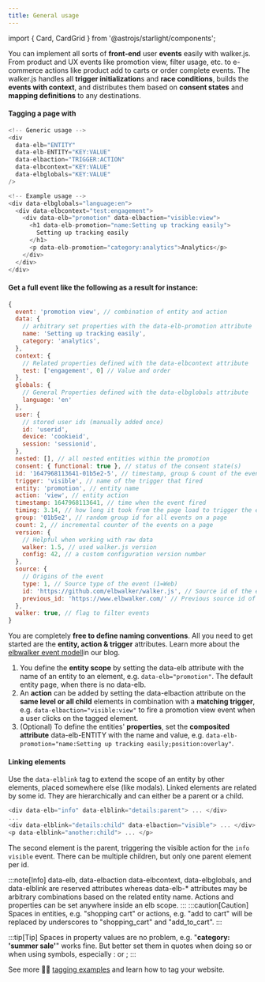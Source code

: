 ```yaml
---
title: General usage
---
```


import { Card, CardGrid } from '@astrojs/starlight/components';

You can implement all sorts of <b>front-end</b> user <b>events</b> easily with walker.js. From product and UX events like promotion view, filter usage, etc. to e-commerce actions like product add to carts or order complete events. The walker.js handles all <b>trigger initialization</b>s and <b>race conditions</b>, builds the <b>events with context</b>, and distributes them based on <b>consent states</b> and <b>mapping definitions</b> to any destinations.

#### Tagging a page with

```js
<!-- Generic usage -->
<div
  data-elb="ENTITY"
  data-elb-ENTITY="KEY:VALUE"
  data-elbaction="TRIGGER:ACTION"
  data-elbcontext="KEY:VALUE"
  data-elbglobals="KEY:VALUE"
/>

<!-- Example usage -->
<div data-elbglobals="language:en">
  <div data-elbcontext="test:engagement">
    <div data-elb="promotion" data-elbaction="visible:view">
      <h1 data-elb-promotion="name:Setting up tracking easily">
        Setting up tracking easily
      </h1>
      <p data-elb-promotion="category:analytics">Analytics</p>
    </div>
  </div>
</div>
```


#### Get a full event like the following as a result for instance:

```js
{
  event: 'promotion view', // combination of entity and action
  data: {
    // arbitrary set properties with the data-elb-promotion attribute
    name: 'Setting up tracking easily',
    category: 'analytics',
  },
  context: {
    // Related properties defined with the data-elbcontext attribute
    test: ['engagement', 0] // Value and order
  },
  globals: {
    // General Properties defined with the data-elbglobals attribute
    language: 'en'
  },
  user: {
    // stored user ids (manually added once)
    id: 'userid',
    device: 'cookieid',
    session: 'sessionid',
  },
  nested: [], // all nested entities within the promotion
  consent: { functional: true }, // status of the consent state(s)
  id: '1647968113641-01b5e2-5', // timestamp, group & count of the event
  trigger: 'visible', // name of the trigger that fired
  entity: 'promotion', // entity name
  action: 'view', // entity action
  timestamp: 1647968113641, // time when the event fired
  timing: 3.14, // how long it took from the page load to trigger the event
  group: '01b5e2', // random group id for all events on a page
  count: 2, // incremental counter of the events on a page
  version: {
    // Helpful when working with raw data
    walker: 1.5, // used walker.js version
    config: 42, // a custom configuration version number
  },
  source: {
    // Origins of the event
    type: 1, // Source type of the event (1=Web)
    id: 'https://github.com/elbwalker/walker.js', // Source id of the event's origin (url)
    previous_id: 'https://www.elbwalker.com/' // Previous source id of the event's origin (referrer)
  },
  walker: true, // flag to filter events
}
```

You are completely <b>free to define naming conventions</b>. All you need to get started are the <b>entity, action & trigger</b> attributes. Learn more about the [elbwalker event modell](https://www.elbwalker.com/blog/elbwalker-event-concept/)in our blog.
1. You define the <b>entity scope</b> by setting the data-elb attribute with the name of an entity to an element, e.g. `data-elb="promotion"`. The default entity page, when there is no data-elb.
2. An <b>action</b> can be added by setting the data-elbaction attribute on the <b>same level or all child</b> elements in combination with a <b>matching trigger</b>, e.g. `data-elbaction="visible:view"` to fire a promotion view event when a user clicks on the tagged element. 
3. (Optional) To define the entities' <b>properties</b>, set the <b>composited attribute</b> data-elb-ENTITY with the name and value, e.g. `data-elb-promotion="name:Setting up tracking easily;position:overlay"`.

#### Linking elements

Use the `data-elblink` tag to extend the scope of an entity by other elements, placed somewhere else (like modals). Linked elements are related by some id. They are hierarchically and can either be a parent or a child.

```js
<div data-elb="info" data-elblink="details:parent"> ... </div>
...
<div data-elblink="details:child" data-elbaction="visible"> ... </div>
<p data-elblink="another:child"> ... </p>
```

The second element is the parent, triggering the visible action for the `info visible` event. There can be multiple children, but only one parent element per id.

:::note[Info]
data-elb, data-elbaction data-elbcontext, data-elbglobals, and data-elblink are reserved attributes whereas data-elb-* attributes may be arbitrary combinations based on the related entity name. Actions and properties can be set anywhere inside an elb scope.
:::
:::caution[Caution]
Spaces in entities, e.g. "shopping cart" or actions, e.g. "add to cart" will be replaced by underscores to "shopping_cart" and "add_to_cart".
:::

:::tip[Tip] 
Spaces in property values are no problem, e.g. "<b>category: 'summer sale'</b>" works fine. But better set them in quotes when doing so or when using symbols, especially : or ; 
:::

See more 🧑‍🎓 [tagging examples](https://www.elbwalker.com/gallery/) and learn how to tag your website.